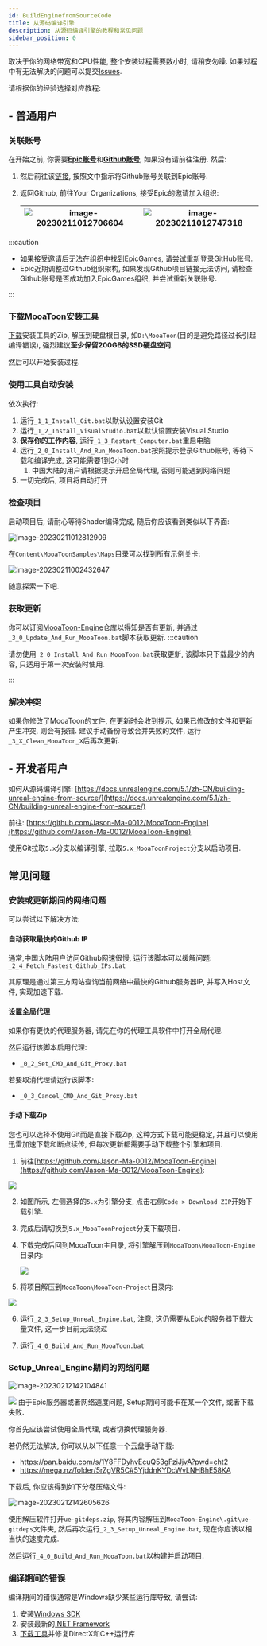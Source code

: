 ```yaml
---
id: BuildEnginefromSourceCode
title: 从源码编译引擎
description: 从源码编译引擎的教程和常见问题
sidebar_position: 0
---
```


取决于你的网络带宽和CPU性能, 整个安装过程需要数小时, 请稍安勿躁. 如果过程中有无法解决的问题可以提交[Issues](https://github.com/JasonMa0012/MooaToon/issues/new).

请根据你的经验选择对应教程:

## - 普通用户

### 关联账号

在开始之前, 你需要[**Epic账号**](https://www.unrealengine.com/)和[**Github账号**](https://github.com/), 如果没有请前往注册. 然后:

1.  然后前往该[链接](https://www.unrealengine.com/zh-CN/blog/updated-authentication-process-for-connecting-epic-github-accounts), 按照文中指示将Github账号关联到Epic账号. 
2. 返回Github, 前往Your Organizations, 接受Epic的邀请加入组织:

   | ![image-20230211012706604](./assets/image-20230211012706604.png) | ![image-20230211012747318](./assets/image-20230211012747318.png) |
   | ------------------------------------------------------------ | ------------------------------------------------------------ |

:::caution

- 如果接受邀请后无法在组织中找到EpicGames, 请尝试重新登录GitHub账号.
- Epic近期调整过Github组织架构, 如果发现Github项目链接无法访问, 请检查Github账号是否成功加入EpicGames组织, 并尝试重新关联账号.

:::

### 下载MooaToon安装工具

[下载](https://github.com/JasonMa0012/MooaToon/archive/refs/heads/main.zip)安装工具的Zip, 解压到硬盘根目录, 如`D:\MooaToon`(目的是避免路径过长引起编译错误), 强烈建议**至少保留200GB的SSD硬盘空间**.

然后可以开始安装过程.

### 使用工具自动安装

依次执行:

1. 运行`_1_1_Install_Git.bat`以默认设置安装Git
2. 运行`_1_2_Install_VisualStudio.bat`以默认设置安装Visual Studio
3. **保存你的工作内容**, 运行`_1_3_Restart_Computer.bat`重启电脑
4. 运行`_2_0_Install_And_Run_MooaToon.bat`按照提示登录Github账号, 等待下载和编译完成, 这可能需要1到3小时
   1. 中国大陆的用户请根据提示开启全局代理, 否则可能遇到网络问题
5. 一切完成后, 项目将自动打开

### 检查项目

启动项目后, 请耐心等待Shader编译完成, 随后你应该看到类似以下界面:

![image-20230211012812909](./assets/image-20230211012812909.png)

在`Content\MooaToonSamples\Maps`目录可以找到所有示例关卡:

![image-20230211002432647](./assets/image-20230211002432647.png)

随意探索一下吧.

### 获取更新

你可以订阅[MooaToon-Engine](https://github.com/Jason-Ma-0012/MooaToon-Engine)仓库以得知是否有更新, 并通过`_3_0_Update_And_Run_MooaToon.bat`脚本获取更新.
:::caution

请勿使用`_2_0_Install_And_Run_MooaToon.bat`获取更新, 该脚本只下载最少的内容, 只适用于第一次安装时使用.

:::

### 解决冲突

如果你修改了MooaToon的文件, 在更新时会收到提示, 如果已修改的文件和更新产生冲突, 则会有报错.
建议手动备份导致合并失败的文件, 运行`_3_X_Clean_MooaToon_X`后再次更新.

## - 开发者用户

如何从源码编译引擎: [https://docs.unrealengine.com/5.1/zh-CN/building-unreal-engine-from-source/](https://docs.unrealengine.com/5.1/zh-CN/building-unreal-engine-from-source/)

前往: [https://github.com/Jason-Ma-0012/MooaToon-Engine](https://github.com/Jason-Ma-0012/MooaToon-Engine)

使用Git拉取`5.x`分支以编译引擎, 拉取`5.x_MooaToonProject`分支以启动项目.

## 常见问题

### 安装或更新期间的网络问题

可以尝试以下解决方法:

#### 自动获取最快的Github IP

通常,中国大陆用户访问Github网速很慢, 运行该脚本可以缓解问题: `_2_4_Fetch_Fastest_Github_IPs.bat`

其原理是通过第三方网站查询当前网络中最快的Github服务器IP, 并写入Host文件, 实现加速下载.

#### 设置全局代理

如果你有更快的代理服务器, 请先在你的代理工具软件中打开全局代理.

然后运行该脚本启用代理: 

- `_0_2_Set_CMD_And_Git_Proxy.bat`

若要取消代理请运行该脚本:

- `_0_3_Cancel_CMD_And_Git_Proxy.bat`

#### 手动下载Zip
您也可以选择不使用Git而是直接下载Zip, 这种方式下载可能更稳定, 并且可以使用迅雷加速下载和断点续传, 但每次更新都需要手动下载整个引擎和项目.

1. 前往[https://github.com/Jason-Ma-0012/MooaToon-Engine](https://github.com/Jason-Ma-0012/MooaToon-Engine):

  ![](./assets/image-20230211002346396.png)

2. 如图所示, 左侧选择的`5.x`为引擎分支, 点击右侧`Code > Download ZIP`开始下载引擎.

3. 完成后请切换到`5.x_MooaToonProject`分支下载项目.

4. 下载完成后回到MooaToon主目录, 将引擎解压到`MooaToon\MooaToon-Engine`目录内:

   ![](./assets/image-20230211002402855.png)

5. 将项目解压到`MooaToon\MooaToon-Project`目录内:

  ![](./assets/image-20230211002410545.png)

6. 运行`_2_3_Setup_Unreal_Engine.bat`, 注意, 这仍需要从Epic的服务器下载大量文件, 这一步目前无法绕过

7. 运行`_4_0_Build_And_Run_MooaToon.bat`

### Setup_Unreal_Engine期间的网络问题

![image-20230212142104841](./assets/image-20230212142104841.png)

![](./assets/image-20230211002416094.png)
由于Epic服务器或者网络速度问题, Setup期间可能卡在某一个文件, 或者下载失败.

你首先应该尝试使用全局代理, 或者切换代理服务器.

若仍然无法解决, 你可以从以下任意一个云盘手动下载:

- https://pan.baidu.com/s/1Y8FFDyhvEcuQ53gFziJjvA?pwd=cht2
- https://mega.nz/folder/5rZgVR5C#5YjddnKYDcWvLNHBhE58KA

下载后, 你应该得到如下分卷压缩文件:

![image-20230212142605626](./assets/image-20230212142605626.png)

使用解压软件打开`ue-gitdeps.zip`, 将其内容解压到`MooaToon-Engine\.git\ue-gitdeps`文件夹, 然后再次运行`_2_3_Setup_Unreal_Engine.bat`, 现在你应该以相当快的速度完成.

然后运行`_4_0_Build_And_Run_MooaToon.bat`以构建并启动项目.

### 编译期间的错误

编译期间的错误通常是Windows缺少某些运行库导致, 请尝试:

1. 安装[Windows SDK](https://developer.microsoft.com/en-us/windows/downloads/windows-sdk/)
2. 安装最新的[.NET Framework](https://dotnet.microsoft.com/en-us/download/dotnet-framework)
3. [下载工具](https://drive.google.com/file/d/1DR80HhJu5iZ15RA71AO757_UgzG-_qig/view)并修复DirectX和C++运行库
